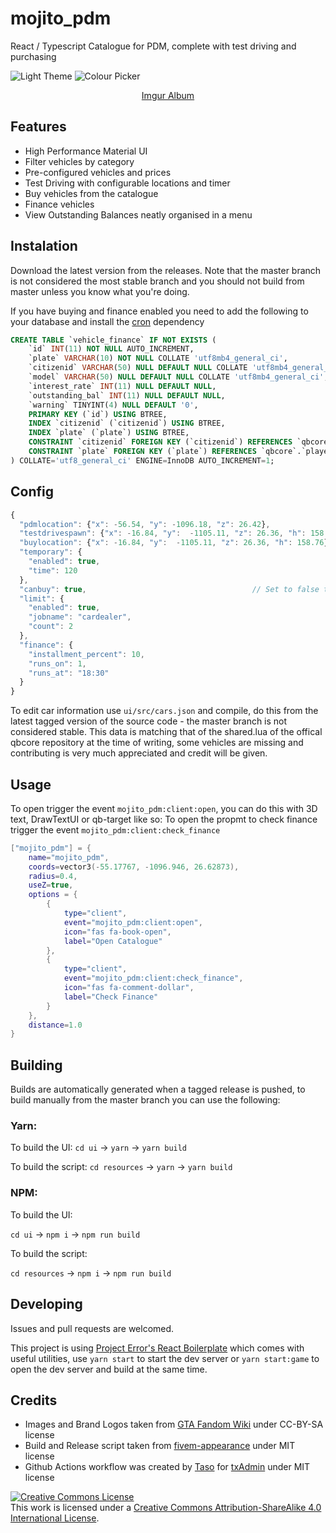 # mojito_pdm

React / Typescript Catalogue for PDM, complete with test driving and purchasing

![Light Theme](https://i.imgur.com/j0z9Z4H.png)
![Colour Picker](https://user-images.githubusercontent.com/66041893/146770988-a894b35f-a445-4e4c-b335-0a1a83685e85.png)


<p align="center">
	<a href="https://imgur.com/a/GozMbRX"> Imgur Album </a>
</p>

## Features
- High Performance Material UI
- Filter vehicles by category
- Pre-configured vehicles and prices
- Test Driving with configurable locations and timer
- Buy vehicles from the catalogue
- Finance vehicles
- View Outstanding Balances neatly organised in a menu

## Instalation
Download the latest version from the releases. Note that the master branch is not considered the most stable branch and you should not build from master unless you know what you're doing.

If you have buying and finance enabled you need to add the following to your database and install the [cron](https://github.com/esx-framework/cron) dependency
```sql
CREATE TABLE `vehicle_finance` IF NOT EXISTS (
    `id` INT(11) NOT NULL AUTO_INCREMENT,
    `plate` VARCHAR(10) NOT NULL COLLATE 'utf8mb4_general_ci',
    `citizenid` VARCHAR(50) NULL DEFAULT NULL COLLATE 'utf8mb4_general_ci',
    `model` VARCHAR(50) NULL DEFAULT NULL COLLATE 'utf8mb4_general_ci',
    `interest_rate` INT(11) NULL DEFAULT NULL,
    `outstanding_bal` INT(11) NULL DEFAULT NULL,
    `warning` TINYINT(4) NULL DEFAULT '0',
    PRIMARY KEY (`id`) USING BTREE,
    INDEX `citizenid` (`citizenid`) USING BTREE,
    INDEX `plate` (`plate`) USING BTREE,
    CONSTRAINT `citizenid` FOREIGN KEY (`citizenid`) REFERENCES `qbcore`.`players` (`citizenid`) ON UPDATE NO ACTION ON DELETE CASCADE,
    CONSTRAINT `plate` FOREIGN KEY (`plate`) REFERENCES `qbcore`.`player_vehicles` (`plate`) ON UPDATE NO ACTION ON DELETE CASCADE
) COLLATE='utf8_general_ci' ENGINE=InnoDB AUTO_INCREMENT=1;

```

## Config

```js
{
  "pdmlocation": {"x": -56.54, "y": -1096.18, "z": 26.42},                            // Location to teleport the player back to
  "testdrivespawn": {"x": -16.84, "y":  -1105.11, "z": 26.36, "h": 158.76},           // Location to spawn the car for test drives
  "buylocation": {"x": -16.84, "y":  -1105.11, "z": 26.36, "h": 158.76},	      // Location to spawn the car when it is purchased
  "temporary": {
    "enabled": true,                                                                  // Enable time limit on test drives
    "time": 120                                                                       // Time (in seconds) of the test drive
  },
  "canbuy": true,								      // Set to false to disable buying vehicles
  "limit": {                                              
    "enabled": true,                                                                  // Set to true to restrict usage when car dealers are online                                  
    "jobname": "cardealer",                                                           // Name of car dealer job
    "count": 2                                                                        // Maximum amount of car dealers that can be online before restrictions
  },
  "finance": {
    "installment_percent": 10,                                                        // Percentage cost of finance installments
    "runs_on": 1,                                                                     // The day of the week the installments are taken 1 = monday
    "runs_at": "18:30"                                                                // The time of day the installments are taken in 24h format
  }
}
```

To edit car information use `ui/src/cars.json` and compile, do this from the latest tagged version of the source code - the master branch is not considered stable.
This data is matching that of the shared.lua of the offical qbcore repository at the time of writing, some vehicles are missing and contributing is very much appreciated and credit will be given.

## Usage

To open trigger the event `mojito_pdm:client:open`, you can do this with 3D text, DrawTextUI or qb-target like so:
To open the propmt to check finance trigger the event `mojito_pdm:client:check_finance`

```lua
["mojito_pdm"] = {
	name="mojito_pdm",
	coords=vector3(-55.17767, -1096.946, 26.62873),	
	radius=0.4,
	useZ=true,
	options = {
		{
			type="client",
			event="mojito_pdm:client:open",
			icon="fas fa-book-open",
			label="Open Catalogue"
		},
		{
			type="client",
			event="mojito_pdm:client:check_finance",
			icon="fas fa-comment-dollar",
			label="Check Finance"
		}
	},
	distance=1.0
}
```

## Building

Builds are automatically generated when a tagged release is pushed, to build manually from the master branch you can use the following:

### Yarn:

To build the UI:
`cd ui` -> `yarn` -> `yarn build`

To build the script:
`cd resources` -> `yarn` -> `yarn build`

### NPM:

To build the UI:

`cd ui` -> `npm i` -> `npm run build`

To build the script:

`cd resources` -> `npm i` -> `npm run build`

## Developing

Issues and pull requests are welcomed.

This project is using [Project Error's React Boilerplate](https://github.com/project-error/fivem-react-boilerplate-lua) which comes with useful utilities, use `yarn start` to start the dev server or `yarn start:game` to open the dev server and build at the same time.

## Credits

- Images and Brand Logos taken from [GTA Fandom Wiki](https://gta.fandom.com/wiki/) under CC-BY-SA license
- Build and Release script taken from [fivem-appearance](https://github.com/pedr0fontoura/fivem-appearance) under MIT license
- Github Actions workflow was created by [Taso](https://github.com/TasoOneAsia) for [txAdmin](https://github.com/tabarra/txAdmin) under MIT license


<a rel="license" href="http://creativecommons.org/licenses/by-sa/4.0/"><img alt="Creative Commons License" style="border-width:0" src="https://i.creativecommons.org/l/by-sa/4.0/88x31.png" /></a><br />This work is licensed under a <a rel="license" href="http://creativecommons.org/licenses/by-sa/4.0/">Creative Commons Attribution-ShareAlike 4.0 International License</a>.
